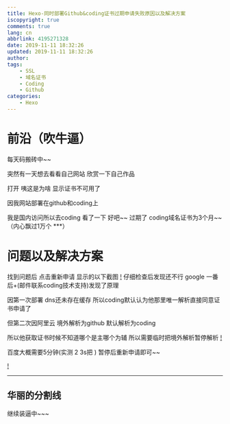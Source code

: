 ```yaml
---
title: Hexo-同时部署Github&coding证书过期申请失败原因以及解决方案
iscopyright: true
comments: true
lang: cn
abbrlink: 4195271328
date: 2019-11-11 18:32:26
updated: 2019-11-11 18:32:26
author:
tags:
	- SSL
	- 域名证书
	- Coding
	- Github
categories:
	- Hexo
---
```



# 前沿（吹牛逼）
每天码搬砖中~~

突然有一天想去看看自己网站 欣赏一下自己作品 

打开 咦这是为啥 显示证书不可用了

因我网站部署在github和coding上

我是国内访问所以去coding 看了一下 好吧~~ 过期了 coding域名证书为3个月~~（内心飘过1万个 ***）

# 问题以及解决方案

找到问题后 点击重新申请 显示的以下截图
[!](http://img.0x96m.com/hexo/coding_err.jpg)
仔细检查后发现还不行 google 一番后+(邮件联系coding技术支持)发现了原理

因第一次部署 dns还未存在缓存 所以coding默认认为他那里唯一解析直接同意证书申请了

但第二次因阿里云 境外解析为github  默认解析为coding


所以他获取证书时候不知道哪个是主哪个为辅 所以需要临时把境外解析暂停解析 
[!](http://img.0x96m.com/hexo/ali_config.jpg)

百度大概需要5分钟(实测 2 3s把 ) 暂停后重新申请即可~~

[!](http://img.0x96m.com/hexo/coding_ok.jpg)


---
华丽的分割线
---

继续装逼中~~~
